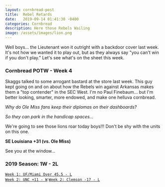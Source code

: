 ```yaml
---
layout: cornbread-post
title:  Rebel Retards
date:   2019-09-14 01:41:30 -0400
categories: Cornbread
description: Here those Rebels Wailing
image: /assets/images/lion.png
---
```

Well boys... the Lieutenant won it outright with a backdoor cover last week. It's not how we wanted it to play out, but as they always say "you can't win if you don't play." Let's see what's on the sheet this week.

### Cornbread POTW - Week 4

Skaggs talked to some arrogant bastard at the store last week. This guy kept going on and on about how the Rebels win against Arkansas makes them a "top contender" in the SEC West. I'm no Paul Finebaum... but I'm better looking, smarter, more endowed, and make one helluva cornbread.

_Why do Ole Miss fans keep their diplomas on their dashboards?_

_So they can park in the handicap spaces..._

We're going to see those lions roar today boys!!! Don't be shy with the units on this one.

**SE Louisiana +31 (vs. Ole Miss)**

See you at the window...

### 2019 Season: 1W - 2L
[`Week 1: UF/Miami Over 45.5 - L`](/cornbread-potw-week1)  
[`Week 2: UNC +11 - W`](/cornbread-potw-week2)
[`Week 2: Clemson -17 - L`](/cornbread-potw-week3)
